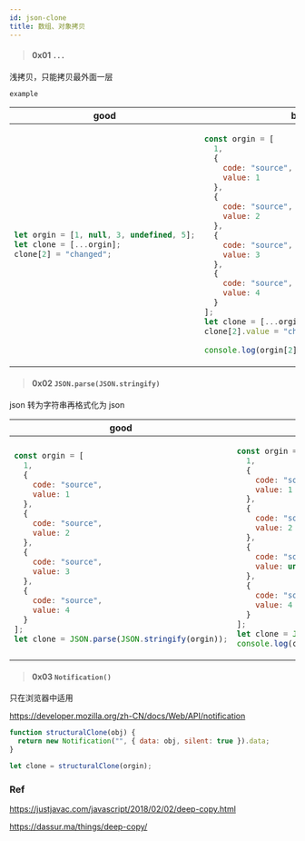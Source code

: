 ```yaml
---
id: json-clone
title: 数组、对象拷贝
---
```


> #### 0x01 `...`

浅拷贝，只能拷贝最外面一层

`example`

<table>
<thead><tr><th>good</th><th>bad</th></tr></thead>
<tbody>
<tr><td>

```js
let orgin = [1, null, 3, undefined, 5];
let clone = [...orgin];
clone[2] = "changed";
```

</td><td>

```js
const orgin = [
  1,
  {
    code: "source",
    value: 1
  },
  {
    code: "source",
    value: 2
  },
  {
    code: "source",
    value: 3
  },
  {
    code: "source",
    value: 4
  }
];
let clone = [...orgin];
clone[2].value = "changed";

console.log(orgin[2].value); // "changed"
```

</td></tr>
</tbody></table>

> #### 0x02 `JSON.parse(JSON.stringify)`

json 转为字符串再格式化为 json

<table>
<thead><tr><th>good</th><th>bad</th></tr></thead>
<tbody>
<tr><td>

```js
const orgin = [
  1,
  {
    code: "source",
    value: 1
  },
  {
    code: "source",
    value: 2
  },
  {
    code: "source",
    value: 3
  },
  {
    code: "source",
    value: 4
  }
];
let clone = JSON.parse(JSON.stringify(orgin));
```

</td><td>

```js
const orgin = [
  1,
  {
    code: "source",
    value: 1
  },
  {
    code: "source",
    value: 2
  },
  {
    code: "source",
    value: undefined
  },
  {
    code: "source",
    value: 4
  }
];
let clone = JSON.parse(JSON.stringify(orgin));
console.log(clone[3]); // {code:"source"}
```

</td></tr>
</tbody>
</table>

> #### 0x03 `Notification()`

只在浏览器中适用

https://developer.mozilla.org/zh-CN/docs/Web/API/notification

```js
function structuralClone(obj) {
  return new Notification("", { data: obj, silent: true }).data;
}

let clone = structuralClone(orgin);
```

### Ref

https://justjavac.com/javascript/2018/02/02/deep-copy.html

https://dassur.ma/things/deep-copy/
